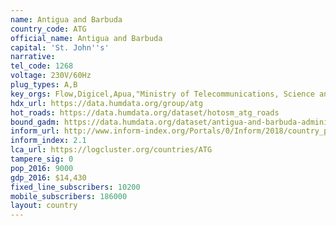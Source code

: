 ```yaml
---
name: Antigua and Barbuda
country_code: ATG
official_name: Antigua and Barbuda
capital: 'St. John''s'
narrative:
tel_code: 1268
voltage: 230V/60Hz
plug_types: A,B
key_orgs: Flow,Digicel,Apua,"Ministry of Telecommunications, Science and Technology",Microsoft Trinidad and Tobago,C&W Business
hdx_url: https://data.humdata.org/group/atg
hot_roads: https://data.humdata.org/dataset/hotosm_atg_roads
bound_gadm: https://data.humdata.org/dataset/antigua-and-barbuda-administrative-boundaries-levels-0-and-1
inform_url: http://www.inform-index.org/Portals/0/Inform/2018/country_profiles/ATG.pdf
inform_index: 2.1
lca_url: https://logcluster.org/countries/ATG
tampere_sig: 0
pop_2016: 9000
gdp_2016: $14,430
fixed_line_subscribers: 10200
mobile_subscribers: 186000
layout: country
---
```

